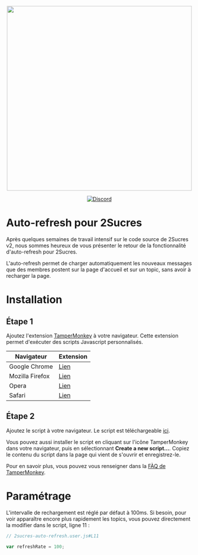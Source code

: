 <p align="center"><img src="https://i.imgur.com/89qMuoz.gif" width="500"></p>

<p align="center">
  <a href="https://discord.me/servers/4sucres"><img alt="Discord" src="https://img.shields.io/discord/570066757021204515?label=Discord&style=for-the-badge"></a>
</p>

# Auto-refresh pour 2Sucres

Après quelques semaines de travail intensif sur le code source de 2Sucres v2, nous sommes heureux de vous présenter le retour de la fonctionnalité d'auto-refresh pour 2Sucres.

L'auto-refresh permet de charger automatiquement les nouveaux messages que des membres postent sur la page d'accueil et sur un topic, sans avoir à recharger la page.

# Installation

## Étape 1

Ajoutez l'extension [TamperMonkey](https://tampermonkey.net/) à votre navigateur. Cette extension permet d'exécuter des scripts Javascript personnalisés.

| Navigateur | Extension |
| ---------- | ---- |
| Google Chrome | [Lien](https://chrome.google.com/webstore/detail/tampermonkey/dhdgffkkebhmkfjojejmpbldmpobfkfo)
| Mozilla Firefox | [Lien](https://addons.mozilla.org/fr/firefox/addon/greasemonkey/)
| Opera | [Lien](https://addons.opera.com/fr/extensions/details/tampermonkey-beta/)
| Safari | [Lien](https://safari-extensions.apple.com/details/?id=net.tampermonkey.safari-G3XV72R5TC)

## Étape 2

Ajoutez le script à votre navigateur. Le script est téléchargeable [ici](https://github.com/sucresware/2sucres-auto-refresh/raw/master/2sucres-auto-refresh.user.js).

Vous pouvez aussi installer le script en cliquant sur l'icône TamperMonkey dans votre navigateur, puis en sélectionnant **Create a new script...**. Copiez le contenu du script dans la page qui vient de s'ouvrir et enregistrez-le.

Pour en savoir plus, vous pouvez vous renseigner dans la [FÀQ de TamperMonkey](https://www.tampermonkey.net/faq.php#Q102).

# Paramétrage

L'intervalle de rechargement est réglé par défaut à 100ms. Si besoin, pour voir apparaître encore plus rapidement les topics, vous pouvez directement la modifier dans le script, ligne 11 :

```js
// 2sucres-auto-refresh.user.js#L11

var refreshRate = 100;
```
